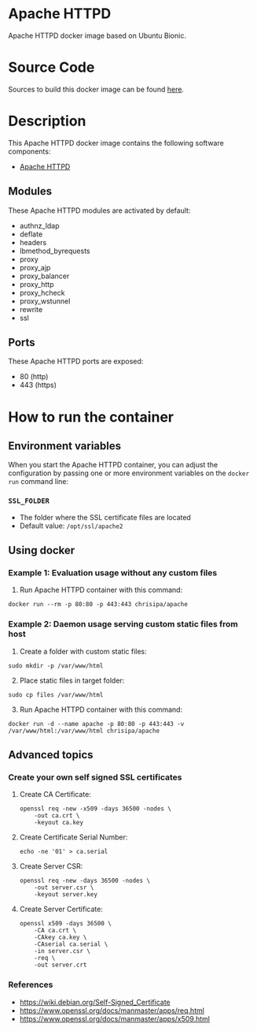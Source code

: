 Apache HTTPD
==============

Apache HTTPD docker image based on Ubuntu Bionic.

# Source Code
Sources to build this docker image can be found [here](https://github.com/chrisipa/docker-library/tree/master/ubuntu-pom/apache).

# Description
This Apache HTTPD docker image contains the following software components:

 - [Apache HTTPD](https://httpd.apache.org/download.cgi)

## Modules
These Apache HTTPD modules are activated by default:

  - authnz_ldap
  - deflate 
  - headers 
  - lbmethod_byrequests
  - proxy 
  - proxy_ajp
  - proxy_balancer
  - proxy_http
  - proxy_hcheck 
  - proxy_wstunnel
  - rewrite 
  - ssl

## Ports
These Apache HTTPD ports are exposed:

  - 80 (http)
  - 443 (https)

# How to run the container

## Environment variables

When you start the Apache HTTPD container, you can adjust the configuration by passing one or more environment variables on the `docker run` command line:

### `SSL_FOLDER`

 - The folder where the SSL certificate files are located
 - Default value: `/opt/ssl/apache2`


## Using docker  

### Example 1: Evaluation usage without any custom files

1. Run Apache HTTPD container with this command:
  ```
  docker run --rm -p 80:80 -p 443:443 chrisipa/apache
  ```

### Example 2: Daemon usage serving custom static files from host

1. Create a folder with custom static files:
  ```
  sudo mkdir -p /var/www/html  
  ```
  
2. Place static files in target folder:  
  ```
  sudo cp files /var/www/html  
  ```

3. Run Apache HTTPD container with this command:
  ```
docker run -d --name apache -p 80:80 -p 443:443 -v /var/www/html:/var/www/html chrisipa/apache
  ```

## Advanced topics

### Create your own self signed SSL certificates

1. Create CA Certificate:
    ```
    openssl req -new -x509 -days 36500 -nodes \
        -out ca.crt \
        -keyout ca.key
    ```

2. Create Certificate Serial Number:
    ```
    echo -ne '01' > ca.serial
    ```
    
3. Create Server CSR:
    ```
    openssl req -new -days 36500 -nodes \
        -out server.csr \
        -keyout server.key
    ```

4. Create Server Certificate:
    ```
    openssl x509 -days 36500 \
        -CA ca.crt \
        -CAkey ca.key \
        -CAserial ca.serial \
        -in server.csr \
        -req \
        -out server.crt
    ```

### References

* https://wiki.debian.org/Self-Signed_Certificate
* https://www.openssl.org/docs/manmaster/apps/req.html
* https://www.openssl.org/docs/manmaster/apps/x509.html    